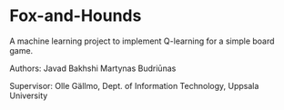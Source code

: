 Fox-and-Hounds
==============

A machine learning project to implement Q-learning for a simple board game.

Authors:
Javad Bakhshi
Martynas Budriūnas

Supervisor:
Olle Gällmo, Dept. of Information Technology, Uppsala University